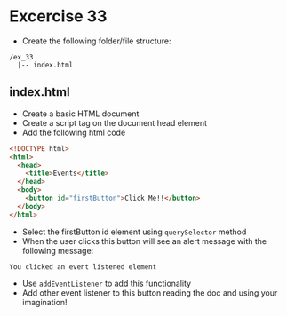 # Excercise 33

* Create the following folder/file structure:
```
/ex_33
  |-- index.html
```

## index.html
* Create a basic HTML document
* Create a script tag on the document head element
* Add the following html code

```html
<!DOCTYPE html>
<html>
  <head>
    <title>Events</title>
  </head>
  <body>
    <button id="firstButton">Click Me!!</button>
  </body>
</html>
```

* Select the firstButton id element using `querySelector` method
* When the user clicks this button will see an alert message with the following message:
```
You clicked an event listened element
```
* Use `addEventListener` to add this functionality
* Add other event listener to this button reading the doc and using your imagination!